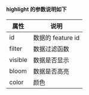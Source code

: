 #### highlight 的参数说明如下

| 属性    | 说明              |
| ------- | ----------------- |
| id      | 数据的 feature id |
| filter  | 数据过滤函数      |
| visible | 数据是否显示      |
| bloom   | 数据是否高亮      |
| color   | 颜色              |
